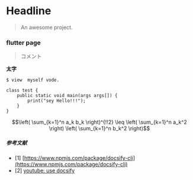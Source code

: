 # Headline

> An awesome project.


### flutter page

> コメント

**太字**

```
$ view  myself vode.

class test {
    public static void main(args args[]) {
        print("sey Hello!!!");
    }
}
```

```math
\left( \sum_{k=1}^n a_k b_k \right)^{!!2} \leq
\left( \sum_{k=1}^n a_k^2 \right) \left( \sum_{k=1}^n b_k^2 \right)
```

##### 参考文献
- [1] [https://www.npmjs.com/package/docsify-cli](https://www.npmjs.com/package/docsify-cli)
- [2] [youtube: use docsify](https://www.youtube.com/watch?v=TV88lp7egMw&ab_channel=WomenWhoCode)
